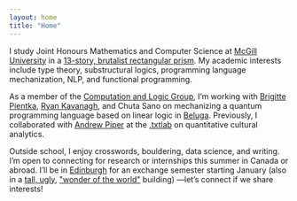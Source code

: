 ```yaml
---
layout: home
title: "Home"
---
```

I study Joint Honours Mathematics and Computer Science at <a href="https://www.mcgill.ca/" target="_blank" rel="noopener noreferrer">McGill University</a> in a <a href="https://www.google.com/maps/place/Burnside+Hall/@45.5045322,-73.57476,3a,75y,306.94h,90t/data=!3m7!1e1!3m5!1sTKqSbkZmchvkCg0PrlqrAQ!2e0!6shttps:%2F%2Fstreetviewpixels-pa.googleapis.com%2Fv1%2Fthumbnail%3Fcb_client%3Dmaps_sv.tactile%26w%3D900%26h%3D600%26pitch%3D0%26panoid%3DTKqSbkZmchvkCg0PrlqrAQ%26yaw%3D306.93597!7i13312!8i6656!4m14!1m7!3m6!1s0x4cc91a47aeafb055:0xaf6425f171b21f2c!2sBurnside+Hall!8m2!3d45.5046107!4d-73.574909!16s%2Fm%2F02psb0q!3m5!1s0x4cc91a47aeafb055:0xaf6425f171b21f2c!8m2!3d45.5046107!4d-73.574909!16s%2Fm%2F02psb0q?entry=ttu&g_ep=EgoyMDI0MTIxMS4wIKXMDSoASAFQAw%3D%3D" target="_blank" rel="noopener noreferrer">13-story, brutalist rectangular prism</a>. My academic interests include type theory, substructural logics, programming language mechanization, NLP, and functional programming.

As a member of the <a href="https://complogic.cs.mcgill.ca" target="_blank" rel="noopener noreferrer">Computation and Logic Group</a>, I’m working with <a href="https://www.cs.mcgill.ca/~bpientka/" target="_blank" rel="noopener noreferrer">Brigitte Pientka</a>, <a href="https://rak.ac/" target="_blank" rel="noopener noreferrer">Ryan Kavanagh</a>, and Chuta Sano on mechanizing a quantum programming language based on linear logic in <a href="https://complogic.cs.mcgill.ca/beluga/" target="_blank" rel="noopener noreferrer">Beluga</a>. Previously, I collaborated with <a href="https://x.com/_akpiper" target="_blank" rel="noopener noreferrer">Andrew Piper</a> at the <a href="https://txtlab.org/" target="_blank" rel="noopener noreferrer">.txtlab</a> on quantitative cultural analytics.

Outside school, I enjoy crosswords, bouldering, data science, and writing. I’m open to connecting for research or internships this summer in Canada or abroad. I’ll be in <a href="https://www.ed.ac.uk/" target="_blank" rel="noopener noreferrer">Edinburgh</a> for an exchange semester starting January (also in a <a href="https://www.google.com/maps/place/Appleton+Tower,+11+Crichton+St,+Newington,+Edinburgh+EH8+9LE,+UK/@55.944568,-3.1870368,3a,75y,175.03h,90t/data=!3m7!1e1!3m5!1soPgFe2z4R45sQaadlAdEcA!2e0!6shttps:%2F%2Fstreetviewpixels-pa.googleapis.com%2Fv1%2Fthumbnail%3Fcb_client%3Dmaps_sv.tactile%26w%3D900%26h%3D600%26pitch%3D0%26panoid%3DoPgFe2z4R45sQaadlAdEcA%26yaw%3D175.0265!7i16384!8i8192!4m15!1m8!3m7!1s0x4887c783851c5b41:0x3d222164a50901a6!2sAppleton+Tower,+11+Crichton+St,+Newington,+Edinburgh+EH8+9LE,+UK!3b1!8m2!3d55.9443771!4d-3.1870091!16zL20vMGM2MTJw!3m5!1s0x4887c783851c5b41:0x3d222164a50901a6!8m2!3d55.9443771!4d-3.1870091!16zL20vMGM2MTJw?entry=ttu&g_ep=EgoyMDI0MTIxMS4wIKXMDSoASAFQAw%3D%3D" target="_blank" rel="noopener noreferrer">tall, ugly</a>, <a href="https://web.archive.org/web/20070805081347/http://www.sykes.easynet.co.uk/jones.html" target="_blank" rel="noopener noreferrer">"wonder of the world"</a> building) —let’s connect if we share interests!

